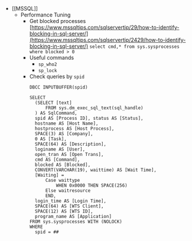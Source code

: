 - [[MSSQL]]
	- Performance Tuning
		- Get blocked processes [https://www.mssqltips.com/sqlservertip/29/how-to-identify-blocking-in-sql-server/](https://www.mssqltips.com/sqlservertip/2429/how-to-identify-blocking-in-sql-server/)
		  `select cmd,* from sys.sysprocesses where blocked > 0`
		- Useful commands
			- `sp_who2`
			- `sp_lock`
		- Check queries by `spid`
		  ```
		  DBCC INPUTBUFFER(spid)
		  
		  SELECT
		  	(SELECT [text]
		  		FROM sys.dm_exec_sql_text(sql_handle)
		  	) AS SqlCommand,
		  	spid AS [Process ID], status AS [Status],
		  	hostname AS [Host Name], 
		  	hostprocess AS [Host Process], 
		  	SPACE(3) AS [Company],
		  	0 AS [Task], 
		  	SPACE(64) AS [Description],
		  	loginame AS [User], 
		  	open_tran AS [Open Trans], 
		  	cmd AS [Command],
		  	blocked AS [Blocked], 
		  	CONVERT(VARCHAR(19), waittime) AS [Wait Time],
		  	[Waiting] =
		  		Case waittype
		  			WHEN 0x0000 THEN SPACE(256)
		  		Else waitresource
		  		END, 
		  	login_time AS [Login Time],
		  	SPACE(64) AS [WTS Client], 
		  	SPACE(12) AS [WTS ID],
		  	program_name AS [Application]
		  FROM sys.sysprocesses WITH (NOLOCK)
		  WHERE
		  	spid = ##
		  ```